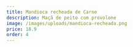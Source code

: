```yaml
---
title: Mandioca recheada de Carne
description: Maçã de peito com provolone
image: /images/uploads/mandioca-recheada.png
price: 18.9
order: 4
---
```

